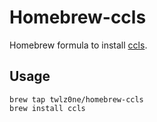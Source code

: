 # Homebrew-ccls

Homebrew formula to install [ccls](https://github.com/MaskRay/ccls).

## Usage

```
brew tap twlz0ne/homebrew-ccls
brew install ccls
```
